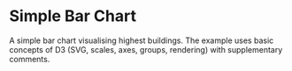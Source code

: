# Simple Bar Chart

A simple bar chart visualising highest buildings. The example uses basic concepts of D3 (SVG, scales, axes, groups, rendering) with supplementary comments.
